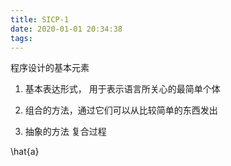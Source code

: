 ```yaml
---
title: SICP-1
date: 2020-01-01 20:34:38
tags:
---
```


程序设计的基本元素

1. 基本表达形式， 用于表示语言所关心的最简单个体

2. 组合的方法，通过它们可以从比较简单的东西发出

3. 抽象的方法 复合过程

\hat{a}